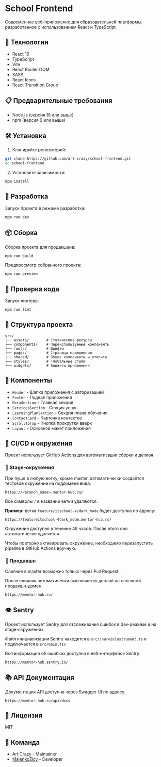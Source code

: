 # School Frontend

Современное веб-приложение для образовательной платформы, разработанное с использованием React и TypeScript.

## 🚀 Технологии

- React 19
- TypeScript
- Vite
- React Router DOM
- SASS
- React Icons
- React Transition Group

## 📋 Предварительные требования

- Node.js (версия 18 или выше)
- npm (версия 9 или выше)

## 🛠 Установка

1. Клонируйте репозиторий:
```bash
git clone https://github.com/art-crazy/school-frontend.git
cd school-frontend
```

2. Установите зависимости:
```bash
npm install
```

## 🚀 Разработка

Запуск проекта в режиме разработки:
```bash
npm run dev
```

## 📦 Сборка

Сборка проекта для продакшена:
```bash
npm run build
```

Предпросмотр собранного проекта:
```bash
npm run preview
```

## 🧪 Проверка кода

Запуск линтера:
```bash
npm run lint
```

## 📁 Структура проекта

```
src/
├── assets/        # Статические ресурсы
├── components/    # Переиспользуемые компоненты
├── fonts/         # Шрифты
├── pages/         # Страницы приложения
├── shared/        # Общие компоненты и утилиты
├── styles/        # Глобальные стили
└── widgets/       # Виджеты приложения
```

## 🎨 Компоненты

- `Header` - Шапка приложения с авторизацией
- `Footer` - Подвал приложения
- `HeroSection` - Главная секция
- `ServicesSection` - Секция услуг
- `LearningPlanSection` - Секция плана обучения
- `ContactCard` - Карточка контактов
- `ScrollToTop` - Кнопка прокрутки вверх
- `Layout` - Основной макет приложения

## 🔄 CI/CD и окружения

Проект использует GitHub Actions для автоматизации сборки и деплоя.

### 🧪 Stage-окружения

При пуше в любую ветку, кроме master, автоматически создаётся тестовое окружение на поддомене вида:

```
https://<branch_name>.mentor-hub.ru/
```

Все символы `/` в названии ветки удаляются.

**Пример:** ветка `feature/itschool-4/dark_mode` будет доступна по адресу:
```
https://featureitschool-4dark_mode.mentor-hub.ru/
```

Окружение доступно в течение 48 часов. После этого оно автоматически удаляется.

Чтобы повторно активировать окружение, необходимо перезапустить pipeline в GitHub Actions вручную.

### 🚀 Продакшн

Слияние в master возможно только через Pull Request.

После слияния автоматически выполняется деплой на основной продакшн-домен:
```
https://mentor-hub.ru/
```

## 👁️ Sentry

Проект использует Sentry для отслеживания ошибок в dev-режиме и на stage-окружениях.

Файл инициализации Sentry находится в `src/shared/instrument.ts` и подключается в `src/main.tsx`

Вся информация об ошибках доступна в веб-интерфейсе Sentry:
```
https://mentor-hub.sentry.io/
```

## 📚 API Документация

Документация API доступна через Swagger UI по адресу:
```
https://mentor-hub.ru/api/docs
```

## 📝 Лицензия

MIT

## 👥 Команда

- [Art Crazy](https://github.com/art-crazy) - Maintainer
- [MalenkoZloy](https://github.com/MalenkoZloy) - Developer
